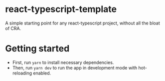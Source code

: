 # react-typescript-template

A simple starting point for any react-typescript project, without all the bloat of CRA.

# Getting started

-   First, run `yarn` to install necessary dependencies.
-   Then, run `yarn dev` to run the app in development mode with hot-reloading enabled.
